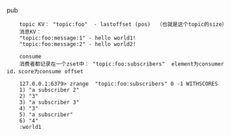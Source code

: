 pub

        topic KV： "topic:foo"  - lastoffset (pos)  （也就是这个topic的size）
        消息KV：
        "topic:foo:message:1" - hello world1!
        "topic:foo:message:2" - hello world2!

        consume
        消费者都记录在一个zset中： "topic:foo:subscribers"  element为consumer id，score为consume offset

        127.0.0.1:6379> zrange  "topic:foo:subscribers" 0 -1 WITHSCORES
        1) "a subscriber 2"
        2) "3"
        3) "a subscriber 3"
        4) "3"
        5) "a subscriber"
        6) "4"
        :world1